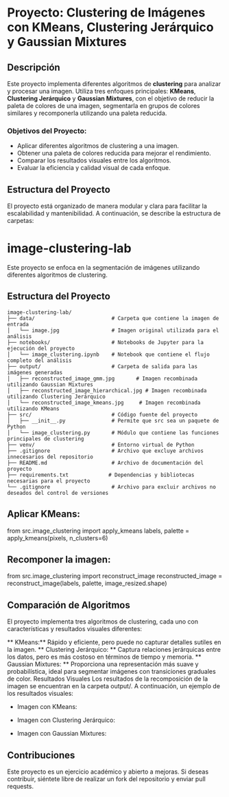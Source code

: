 # Proyecto: Clustering de Imágenes con KMeans, Clustering Jerárquico y Gaussian Mixtures

## Descripción

Este proyecto implementa diferentes algoritmos de **clustering** para analizar y procesar una imagen. Utiliza tres enfoques principales: **KMeans**, **Clustering Jerárquico** y **Gaussian Mixtures**, con el objetivo de reducir la paleta de colores de una imagen, segmentarla en grupos de colores similares y recomponerla utilizando una paleta reducida.

### Objetivos del Proyecto:
- Aplicar diferentes algoritmos de clustering a una imagen.
- Obtener una paleta de colores reducida para mejorar el rendimiento.
- Comparar los resultados visuales entre los algoritmos.
- Evaluar la eficiencia y calidad visual de cada enfoque.

## Estructura del Proyecto

El proyecto está organizado de manera modular y clara para facilitar la escalabilidad y mantenibilidad. A continuación, se describe la estructura de carpetas:


# image-clustering-lab

Este proyecto se enfoca en la segmentación de imágenes utilizando diferentes algoritmos de clustering.

## Estructura del Proyecto

```plaintext
image-clustering-lab/
├── data/                         # Carpeta que contiene la imagen de entrada
│   └── image.jpg                 # Imagen original utilizada para el análisis
├── notebooks/                    # Notebooks de Jupyter para la ejecución del proyecto
│   └── image_clustering.ipynb    # Notebook que contiene el flujo completo del análisis
├── output/                       # Carpeta de salida para las imágenes generadas
│   ├── reconstructed_image_gmm.jpg       # Imagen recombinada utilizando Gaussian Mixtures
│   ├── reconstructed_image_hierarchical.jpg # Imagen recombinada utilizando Clustering Jerárquico
│   └── reconstructed_image_kmeans.jpg     # Imagen recombinada utilizando KMeans
├── src/                          # Código fuente del proyecto
│   ├── __init__.py               # Permite que src sea un paquete de Python
│   └── image_clustering.py       # Módulo que contiene las funciones principales de clustering
├── venv/                         # Entorno virtual de Python
├── .gitignore                    # Archivo que excluye archivos innecesarios del repositorio
├── README.md                     # Archivo de documentación del proyecto
├── requirements.txt             # Dependencias y bibliotecas necesarias para el proyecto
└── .gitignore                    # Archivo para excluir archivos no deseados del control de versiones
```

## Aplicar KMeans:

from src.image_clustering import apply_kmeans
labels, palette = apply_kmeans(pixels, n_clusters=6)

## Recomponer la imagen:

from src.image_clustering import reconstruct_image
reconstructed_image = reconstruct_image(labels, palette, image_resized.shape)

## Comparación de Algoritmos
El proyecto implementa tres algoritmos de clustering, cada uno con características y resultados visuales diferentes:

** KMeans:** Rápido y eficiente, pero puede no capturar detalles sutiles en la imagen.
** Clustering Jerárquico: ** Captura relaciones jerárquicas entre los datos, pero es más costoso en términos de tiempo y memoria.
** Gaussian Mixtures: ** Proporciona una representación más suave y probabilística, ideal para segmentar imágenes con transiciones graduales de color.
Resultados Visuales
Los resultados de la recomposición de la imagen se encuentran en la carpeta output/. A continuación, un ejemplo de los resultados visuales:

* Imagen con KMeans:

* Imagen con Clustering Jerárquico:

* Imagen con Gaussian Mixtures:

## Contribuciones
Este proyecto es un ejercicio académico y abierto a mejoras. Si deseas contribuir, siéntete libre de realizar un fork del repositorio y enviar pull requests.
